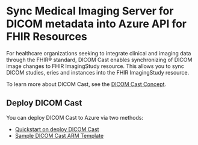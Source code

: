 # Sync Medical Imaging Server for DICOM metadata into Azure API for FHIR Resources

For healthcare organizations seeking to integrate clinical and imaging data through the FHIR® standard, DICOM Cast enables synchronizing of DICOM image changes to FHIR ImagingStudy resource. This allows you to sync DICOM studies, eries and instances into the FHIR ImagingStudy resource.

To learn more about DICOM Cast, see the [DICOM Cast Concept](../docs/Concepts/dicom-cast.md).

## Deploy DICOM Cast

You can deploy DICOM Cast to Azure via two methods:

* [Quickstart on deploy DICOM Cast](../quickstarts/dicom-cast.md)
* [Sample DICOM Cast ARM Template](../converter/dicom-cast/samples/templates/default-azuredeploy.md)